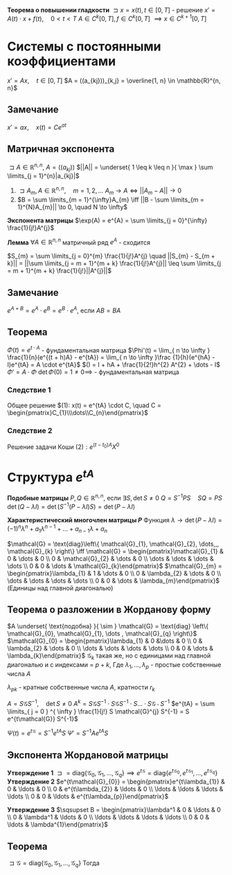 **Теорема о повышении гладкости**
	$\sqsupset x = x(t), t \in [0, T]$ - решение
	$x' = A(t) \cdot x + f(t),  \quad  0 < t < T$
	$A \in C^{k} [0, T], f \in C^{k}[0, T]$
		$\implies x \in C^{k + 1}[0, T]$


# Системы с постоянными коэффициентами
$x' = Ax,  \quad t \in [0, T]$
$A = ((a_{kj}))_{k,j} = \overline{1, n} \in \mathbb{R}^{n, n}$
## Замечание
$x' = ax,  \quad x(t) = Ce^{at}$

## Матричная экспонента
$\sqsupset A \in \mathbb{R}^{n, n}, \ A = ((a_{kj}))$
$||A|| = \underset{ 1 \leq k \leq n }{ \max } \sum \limits_{j = 1}^{n}|a_{kj}|$

1)
	$\sqsupset  A_{m}, A\in \mathbb{R}^{n, n},  \quad m = 1, 2, \dots$
	$A_{m} \to A \iff ||A_{m} - A|| \to 0$
2)
	$B = \sum \limits_{m = 1}^{\infty}A_{m} \iff ||B - \sum \limits_{m = 1}^{N}A_{m}|| \to 0,  \quad N \to \infty$

**Экспонента матрицы**
	$\exp(A) = e^{A} = \sum \limits_{j = 0}^{\infty} \frac{1}{j!}A^{j}$

**Лемма**
$\forall A \in \mathbb{R}^{n, n}$ матричный ряд $e^{A}$ - сходится

$S_{m} = \sum \limits_{j = 0}^{m} \frac{1}{j!}A^{j}  \quad ||S_{m} - S_{m + k}|| = ||\sum \limits_{j = m + 1}^{m + k} \frac{1}{j!}A^{j}|| \leq \sum \limits_{j = m + 1}^{m + k} \frac{1}{j!}||A^{j}||$

## Замечание
$e^{A + B} = e^{A} \cdot e^{B} = e^{B} \cdot e^{A}$, если $AB = BA$

## Теорема
$\Phi(t) = e^{t \cdot A}$ - фундаментальная матрица
$\Phi'(t) = \lim_{ n \to \infty } \frac{1}{n}(e^{(t + h)A} - e^{tA}) = \lim_{ n \to \infty }\frac {1}{h}(e^{hA} - I)e^{tA} = A \cdot e^{tA}$
	$() = I + hA + \frac{1}{2!}h^{2} A^{2} + \dots - I$
$\Phi' = A \cdot \Phi$
$\det \Phi(0) = 1 \neq 0 \implies$ - фундаментальная матрица

### Следствие 1
Общее решение $(1): x(t) = e^{tA} \cdot C,  \quad C = \begin{pmatrix}C_{1}\\\dots\\C_{n}\end{pmatrix}$
### Следствие 2
Решение задачи Коши $(2): e^{(t - t_{0})A}X^{0}$


# Структура $e^{tA}$
**Подобные матрицы**
	$P, Q \in \mathbb{R}^{n, n}$, если $\exists S, \det S \neq 0$
	$Q = S^{-1}PS  \quad SQ = PS$
	$\det(Q - \lambda I) = \det(S^{-1}(P - \lambda I)S) = \det(P - \lambda I)$

**Характеристический многочлен матрицы $P$**
	Функция $\lambda \to \det(P - \lambda I) = (-1)^{n}\lambda^{n} + a_{1}\lambda^{n - 1} + \dots + a_{n - 1}\lambda + a_{n}$

$\mathcal{G} = \text{diag}\left\{ \mathcal{G}_{1}, \mathcal{G}_{2}, \dots,,, \mathcal{G}_{k} \right\} \iff \mathcal{G} = \begin{pmatrix}\mathcal{G}_{1} & 0 & \dots & 0 \\ 0 & \mathcal{G}_{2} & \dots & 0 \\ \dots & \dots & \dots & \dots \\ 0 & 0 & \dots & \mathcal{G}_{k}\end{pmatrix}$
$\mathcal{G}_{m} = \begin{pmatrix}\lambda_{1} & 1 & \dots & 0 \\ 0 & \lambda_{2} & \dots & 0 \\ \dots & \dots & \dots & \dots \\ 0 & 0 & \dots & \lambda_{m}\end{pmatrix}$ (Единицы над главной диагональю)

## Теорема о разложении в Жорданову форму
$A \underset{ \text{подобна} }{ \sim } \mathcal{G} = \text{diag} \left\{ \mathcal{G}_{0}, \mathcal{G}_{1}, \dots , \mathcal{G}_{q} \right\}$
$\mathcal{G}_{0} = \begin{pmatrix}\lambda_{1} & 0 &\dots & 0 \\ 0 & \lambda_{2} & \dots & 0 \\ \dots & \dots & \dots & \dots \\ 0 & 0 & \dots & \lambda_{k}\end{pmatrix}$
$\mathcal{G}_{k}$ такая же, но с единицами над главной диагональю и с индексами = $p+k$,
Где $\lambda_{1}, \dots, \lambda_{p}$ - простые собственные числа $A$

$\lambda_{pk}$ - кратные собственные числа $A$, кратности $r_{k}$

$A = S \mathcal{G} S^{-1},  \quad \det S \neq 0$
$A^{k} = S \mathcal{G} S^{-1} \cdot S \mathcal{G} S^{-1} \cdot S  \ldots \cdot S \mathcal{G} \cdot S^{-1}$
$e^{tA} = \sum \limits_{ j = 0 } ^{ \infty } \frac{1}{j!} S \mathcal{G}^{j} S^{-1} = S e^{t\mathcal{G}} S^{-1}$

$\Psi (t) = e^{t\mathcal{G}} = S^{-1}e^{tA}S$
$\Psi' = S^{-1}A e^{tA} S$

## Экспонента Жордановой матрицы
**Утверждение 1**
	$\sqsupset = \text{diag}\left\{ \mathcal{G}_{0}, \mathcal{G}_{1}, \ldots, \mathcal{G}_{q} \right\} \implies e^{t\mathcal{G}} = \text{diag}\left\{ e^{t\mathcal{G}_{0}}, e^{t\mathcal{G}_{1}}, \ldots, e^{t\mathcal{G}_{q}} \right\}$
**Утверждение 2**
	$e^{t\mathcal{G}_{0}} = \begin{pmatrix}e^{t\lambda_{1}} & 0 & \ldots & 0 \\ 0 & e^{t\lambda_{2}} & \ldots & 0 \\ \ldots & \ldots & \ldots & \ldots \\ 0 & 0 & \ldots & e^{t\lambda_{p}}\end{pmatrix}$

**Утверждение 3**
	$\sqsupset  B = \begin{pmatrix}\lambda^1 & 0 & \ldots & 0 \\ 0 & \lambda^1 & \ldots & 0 \\ \ldots & \ldots & \ldots & \ldots \\ 0 & 0 & \ldots & \lambda^{1}\end{pmatrix}$


## Теорема
$\sqsupset  \mathcal{G} = \text{diag} \left\{ \mathcal{G}_{0}, \mathcal{G}_{1}, \ldots, \mathcal{G}_{q} \right\}$
Тогда
